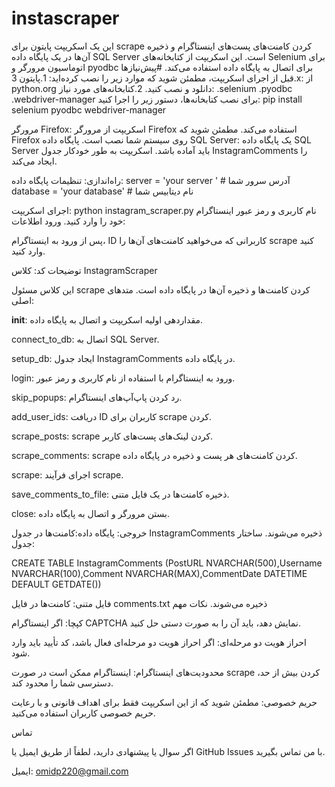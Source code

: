 # instascraper
این یک اسکریپت پایتون برای scrape کردن کامنت‌های پست‌های اینستاگرام و ذخیره آن‌ها در یک پایگاه داده SQL Server است. این اسکریپت از کتابخانه‌های Selenium برای اتوماسیون مرورگر و pyodbc برای اتصال به پایگاه داده استفاده می‌کند.
#پیش‌نیازها
قبل از اجرای اسکریپت، مطمئن شوید که موارد زیر را نصب کرده‌اید:
1.پایتون 3.x: از python.org دانلود و نصب کنید.
2.کتابخانه‌های مورد نیاز:
.selenium
.pyodbc
.webdriver-manager
برای نصب کتابخانه‌ها، دستور زیر را اجرا کنید:
pip install selenium pyodbc webdriver-manager

مرورگر Firefox: اسکریپت از مرورگر Firefox استفاده می‌کند. مطمئن شوید که Firefox روی سیستم شما نصب است.
پایگاه داده SQL Server: یک پایگاه داده SQL Server باید آماده باشد. اسکریپت به طور خودکار جدول InstagramComments را ایجاد می‌کند.

راه‌اندازی:
تنظیمات پایگاه داده:
server = 'your server '  # آدرس سرور شما
database = 'your database'  # نام دیتابیس شما

اجرای اسکریپت:
python instagram_scraper.py
نام کاربری و رمز عبور اینستاگرام خود را وارد کنید.
ورود اطلاعات:

پس از ورود به اینستاگرام، ID کاربرانی که می‌خواهید کامنت‌های آن‌ها را scrape کنید وارد کنید.

 توضیحات کد:
 کلاس InstagramScraper

این کلاس مسئول scrape کردن کامنت‌ها و ذخیره آن‌ها در پایگاه داده است.
متدهای اصلی:

   __init__: مقداردهی اولیه اسکریپت و اتصال به پایگاه داده.

  connect_to_db: اتصال به SQL Server.

  setup_db: ایجاد جدول InstagramComments در پایگاه داده.

  login: ورود به اینستاگرام با استفاده از نام کاربری و رمز عبور.

  skip_popups: رد کردن پاپ‌آپ‌های اینستاگرام.

  add_user_ids: دریافت ID کاربران برای scrape کردن.

  scrape_posts: scrape کردن لینک‌های پست‌های کاربر.

  scrape_comments: scrape کردن کامنت‌های هر پست و ذخیره در پایگاه داده.

  scrape: اجرای فرآیند scrape.

  save_comments_to_file: ذخیره کامنت‌ها در یک فایل متنی.

 close: بستن مرورگر و اتصال به پایگاه داده.
 
 
خروجی:
پایگاه داده:کامنت‌ها در جدول InstagramComments ذخیره می‌شوند. ساختار جدول:


CREATE TABLE InstagramComments (PostURL NVARCHAR(500),Username NVARCHAR(100),Comment NVARCHAR(MAX),CommentDate DATETIME DEFAULT GETDATE())



فایل متنی:
کامنت‌ها در فایل comments.txt ذخیره می‌شوند.
نکات مهم

  کپچا: اگر اینستاگرام CAPTCHA نمایش دهد، باید آن را به صورت دستی حل کنید.

  احراز هویت دو مرحله‌ای: اگر احراز هویت دو مرحله‌ای فعال باشد، کد تأیید باید وارد شود.

  محدودیت‌های اینستاگرام: اینستاگرام ممکن است در صورت scrape کردن بیش از حد، دسترسی شما را محدود کند.

  حریم خصوصی: مطمئن شوید که از این اسکریپت فقط برای اهداف قانونی و با رعایت حریم خصوصی کاربران استفاده می‌کنید.


 تماس

اگر سوال یا پیشنهادی دارید، لطفاً از طریق ایمیل یا GitHub Issues با من تماس بگیرید.

ایمیل: omidp220@gmail.com
  
